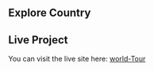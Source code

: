 ## Explore Country  

## Live Project
You can visit the live site here: [world-Tour](https://magnificent-sfogliatella-8347fc.netlify.app/)

